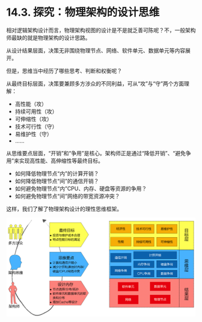 # 14.3. 探究：物理架构的设计思维

相对逻辑架构设计而言，物理架构视图的设计是不是就乏善可陈呢？不，一般架构师最缺的就是物理架构的设计思路。

从设计结果层面，决策无非围绕物理节点、网络、软件单元、数据单元等内容展开。

但是，思维当中经历了哪些思考、判断和权衡呢？

从最终目标层面，决策要兼顾多方涉众的不同利益，可从“攻”与“守”两个方面理解：

- 高性能（攻）
- 持续可用性（攻）
- 可伸缩性（攻）
- 技术可行性（守）
- 易维护性（守）
- ......

从思维要点层面，“开销”和“争用”是核心。架构师正是通过“降低开销”、“避免争用”来实现高性能、高伸缩性等最终目标。

- 如何降低物理节点“内”的计算开销？
- 如何降低物理节点“间”的通信开销？
- 如何避免物理节点“内”CPU、内存、硬盘等资源的争用？
- 如何避免物理节点“间”网络的带宽资源冲突？

这样，我们了解了物理架构设计的理性思维框架。

![物理架构设计的理性思维框架](images/物理架构设计的理性思维框架.png)
